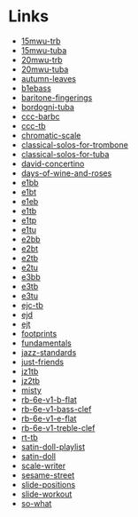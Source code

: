 # Links
- <a href="https://darluzmusic.github.io/low-brass-studio/15mwu-trb">15mwu-trb</a>
- <a href="https://darluzmusic.github.io/low-brass-studio/15mwu-tuba">15mwu-tuba</a>
- <a href="https://darluzmusic.github.io/low-brass-studio/20mwu-trb">20mwu-trb</a>
- <a href="https://darluzmusic.github.io/low-brass-studio/20mwu-tuba">20mwu-tuba</a>
- <a href="https://darluzmusic.github.io/low-brass-studio/autumn-leaves">autumn-leaves</a>
- <a href="https://darluzmusic.github.io/low-brass-studio/b1ebass">b1ebass</a>
- <a href="https://darluzmusic.github.io/low-brass-studio/baritone-fingerings">baritone-fingerings</a>
- <a href="https://darluzmusic.github.io/low-brass-studio/bordogni-tuba">bordogni-tuba</a>
- <a href="https://darluzmusic.github.io/low-brass-studio/ccc-barbc">ccc-barbc</a>
- <a href="https://darluzmusic.github.io/low-brass-studio/ccc-tb">ccc-tb</a>
- <a href="https://darluzmusic.github.io/low-brass-studio/chromatic-scale">chromatic-scale</a>
- <a href="https://darluzmusic.github.io/low-brass-studio/classical-solos-for-trombone">classical-solos-for-trombone</a>
- <a href="https://darluzmusic.github.io/low-brass-studio/classical-solos-for-tuba">classical-solos-for-tuba</a>
- <a href="https://darluzmusic.github.io/low-brass-studio/david-concertino">david-concertino</a>
- <a href="https://darluzmusic.github.io/low-brass-studio/days-of-wine-and-roses">days-of-wine-and-roses</a>
- <a href="https://darluzmusic.github.io/low-brass-studio/e1bb">e1bb</a>
- <a href="https://darluzmusic.github.io/low-brass-studio/e1bt">e1bt</a>
- <a href="https://darluzmusic.github.io/low-brass-studio/e1eb">e1eb</a>
- <a href="https://darluzmusic.github.io/low-brass-studio/e1tb">e1tb</a>
- <a href="https://darluzmusic.github.io/low-brass-studio/e1tp">e1tp</a>
- <a href="https://darluzmusic.github.io/low-brass-studio/e1tu">e1tu</a>
- <a href="https://darluzmusic.github.io/low-brass-studio/e2bb">e2bb</a>
- <a href="https://darluzmusic.github.io/low-brass-studio/e2bt">e2bt</a>
- <a href="https://darluzmusic.github.io/low-brass-studio/e2tb">e2tb</a>
- <a href="https://darluzmusic.github.io/low-brass-studio/e2tu">e2tu</a>
- <a href="https://darluzmusic.github.io/low-brass-studio/e3bb">e3bb</a>
- <a href="https://darluzmusic.github.io/low-brass-studio/e3tb">e3tb</a>
- <a href="https://darluzmusic.github.io/low-brass-studio/e3tu">e3tu</a>
- <a href="https://darluzmusic.github.io/low-brass-studio/ejc-tb">ejc-tb</a>
- <a href="https://darluzmusic.github.io/low-brass-studio/ejd">ejd</a>
- <a href="https://darluzmusic.github.io/low-brass-studio/ejt">ejt</a>
- <a href="https://darluzmusic.github.io/low-brass-studio/footprints">footprints</a>
- <a href="https://darluzmusic.github.io/low-brass-studio/fundamentals">fundamentals</a>
- <a href="https://darluzmusic.github.io/low-brass-studio/jazz-standards">jazz-standards</a>
- <a href="https://darluzmusic.github.io/low-brass-studio/just-friends">just-friends</a>
- <a href="https://darluzmusic.github.io/low-brass-studio/jz1tb">jz1tb</a>
- <a href="https://darluzmusic.github.io/low-brass-studio/jz2tb">jz2tb</a>
- <a href="https://darluzmusic.github.io/low-brass-studio/misty">misty</a>
- <a href="https://darluzmusic.github.io/low-brass-studio/rb-6e-v1-b-flat">rb-6e-v1-b-flat</a>
- <a href="https://darluzmusic.github.io/low-brass-studio/rb-6e-v1-bass-clef">rb-6e-v1-bass-clef</a>
- <a href="https://darluzmusic.github.io/low-brass-studio/rb-6e-v1-e-flat">rb-6e-v1-e-flat</a>
- <a href="https://darluzmusic.github.io/low-brass-studio/rb-6e-v1-treble-clef">rb-6e-v1-treble-clef</a>
- <a href="https://darluzmusic.github.io/low-brass-studio/rt-tb">rt-tb</a>
- <a href="https://darluzmusic.github.io/low-brass-studio/satin-doll-playlist">satin-doll-playlist</a>
- <a href="https://darluzmusic.github.io/low-brass-studio/satin-doll">satin-doll</a>
- <a href="https://darluzmusic.github.io/low-brass-studio/scale-writer">scale-writer</a>
- <a href="https://darluzmusic.github.io/low-brass-studio/sesame-street">sesame-street</a>
- <a href="https://darluzmusic.github.io/low-brass-studio/slide-positions">slide-positions</a>
- <a href="https://darluzmusic.github.io/low-brass-studio/slide-workout">slide-workout</a>
- <a href="https://darluzmusic.github.io/low-brass-studio/so-what">so-what</a>

